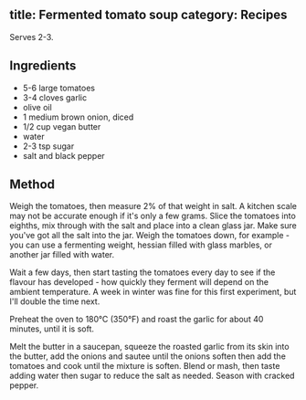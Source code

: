 title: Fermented tomato soup
category: Recipes
---
Serves 2-3.

## Ingredients
- 5-6 large tomatoes
- 3-4 cloves garlic
- olive oil
- 1 medium brown onion, diced
- 1/2 cup vegan butter
- water
- 2-3 tsp sugar
- salt and black pepper

## Method
Weigh the tomatoes, then measure 2% of that weight in salt. A kitchen scale may not be accurate enough if it's only a few grams. Slice the tomatoes into eighths, mix through with the salt and place into a clean glass jar. Make sure you've got all the salt into the jar. Weigh the tomatoes down, for example - you can use a fermenting weight, hessian filled with glass marbles, or another jar filled with water.

Wait a few days, then start tasting the tomatoes every day to see if the flavour has developed - how quickly they ferment will depend on the ambient temperature. A week in winter was fine for this first experiment, but I'll double the time next.

Preheat the oven to 180°C (350°F) and roast the garlic for about 40 minutes, until it is soft.

Melt the butter in a saucepan, squeeze the roasted garlic from its skin into the butter, add the onions and sautee until the onions soften then add the tomatoes and cook until the mixture is soften. Blend or mash, then taste adding water then sugar to reduce the salt as needed. Season with cracked pepper.